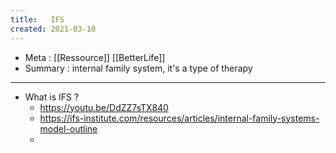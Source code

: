 ```yaml
---
title:   IFS 
created: 2021-03-10
---
```

- Meta :  [[Ressource]] [[BetterLife]]
- Summary : internal family system, it's a type of therapy 

- ------------------------------------------------ 
- What is IFS ? 
    - https://youtu.be/DdZZ7sTX840
    - https://ifs-institute.com/resources/articles/internal-family-systems-model-outline
    - 